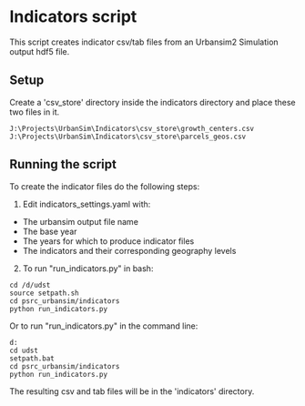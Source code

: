 # Indicators script

This script creates indicator csv/tab files from an Urbansim2 Simulation output hdf5 file.


## Setup

Create a 'csv_store' directory inside the indicators directory and place these two files in it.

```
J:\Projects\UrbanSim\Indicators\csv_store\growth_centers.csv
J:\Projects\UrbanSim\Indicators\csv_store\parcels_geos.csv
```


## Running the script

To create the indicator files do the following steps:

1. Edit indicators_settings.yaml with:
  * The urbansim output file name 
  * The base year
  * The years for which to produce indicator files
  * The indicators and their corresponding geography levels
2.  To run "run_indicators.py" in bash:

```
cd /d/udst
source setpath.sh
cd psrc_urbansim/indicators
python run_indicators.py

```
 Or to run "run_indicators.py" in the command line:

```
d:
cd udst
setpath.bat
cd psrc_urbansim/indicators
python run_indicators.py

```

The resulting csv and tab files will be in the 'indicators' directory.